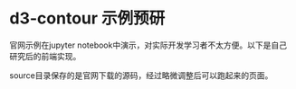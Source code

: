 # d3-contour 示例预研
官网示例在jupyter notebook中演示，对实际开发学习者不太方便。以下是自己研究后的前端实现。

source目录保存的是官网下载的源码，经过略微调整后可以跑起来的页面。